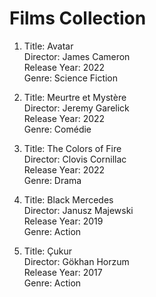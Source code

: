 
# Films Collection

1. Title: Avatar  
   Director: James Cameron  
   Release Year: 2022  
   Genre: Science Fiction  

2. Title: Meurtre et Mystère  
   Director: Jeremy Garelick  
   Release Year: 2022  
   Genre: Comédie  

3. Title: The Colors of Fire  
   Director: Clovis Cornillac  
   Release Year: 2022  
   Genre: Drama
   
4. Title: Black Mercedes  
   Director: Janusz Majewski  
   Release Year: 2019  
   Genre: Action

5. Title: Çukur  
   Director: Gökhan Horzum  
   Release Year: 2017  
   Genre: Action  
